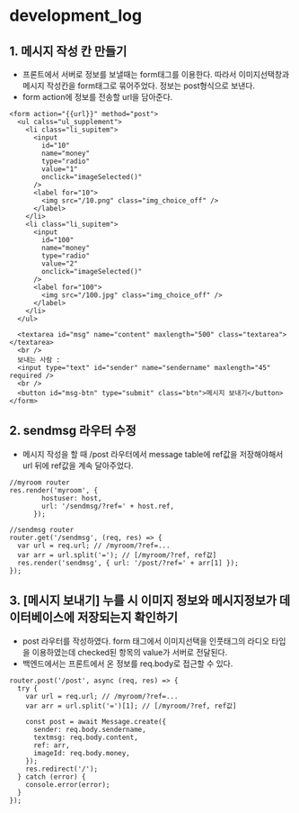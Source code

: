 # development_log
## 1. 메시지 작성 칸 만들기
* 프론트에서 서버로 정보를 보낼때는 form태그를 이용한다. 따라서 이미지선택창과 메시지 작성칸을 form태그로 묶어주었다. 정보는 post형식으로 보낸다.
* form action에 정보를 전송할 url을 담아준다. 
```
<form action="{{url}}" method="post">
  <ul calss="ul_supplement">
    <li class="li_supitem">
      <input
        id="10"
        name="money"
        type="radio"
        value="1"
        onclick="imageSelected()"
      />
      <label for="10">
        <img src="/10.png" class="img_choice_off" />
      </label>
    </li>
    <li class="li_supitem">
      <input
        id="100"
        name="money"
        type="radio"
        value="2"
        onclick="imageSelected()"
      />
      <label for="100">
        <img src="/100.jpg" class="img_choice_off" />
      </label>
    </li>
  </ul>

  <textarea id="msg" name="content" maxlength="500" class="textarea"></textarea>
  <br />
  보내는 사람 :
  <input type="text" id="sender" name="sendername" maxlength="45" required />
  <br />
  <button id="msg-btn" type="submit" class="btn">메시지 보내기</button>
</form>
```
## 2. sendmsg 라우터 수정
* 메시지 작성을 할 때 /post 라우터에서 message table에 ref값을 저장해야해서 url 뒤에 ref값을 계속 달아주었다.
```
//myroom router
res.render('myroom', {
        hostuser: host,
        url: '/sendmsg/?ref=' + host.ref,
      });
```
```
//sendmsg router
router.get('/sendmsg', (req, res) => {
  var url = req.url; // /myroom/?ref=...
  var arr = url.split('='); // [/myroom/?ref, ref값]
  res.render('sendmsg', { url: '/post/?ref=' + arr[1] });
});
```
## 3. [메시지 보내기] 누를 시 이미지 정보와 메시지정보가 데이터베이스에 저장되는지 확인하기
* post 라우터를 작성하였다. form 태그에서 이미지선택을 인풋태그의 라디오 타입을 이용하였는데 checked된 항목의 value가 서버로 전달된다.
* 백엔드에서는 프론트에서 온 정보를 req.body로 접근할 수 있다.
```
router.post('/post', async (req, res) => {
  try {
    var url = req.url; // /myroom/?ref=...
    var arr = url.split('=')[1]; // [/myroom/?ref, ref값]

    const post = await Message.create({
      sender: req.body.sendername,
      textmsg: req.body.content,
      ref: arr,
      imageId: req.body.money,
    });
    res.redirect('/');
  } catch (error) {
    console.error(error);
  }
});
```
